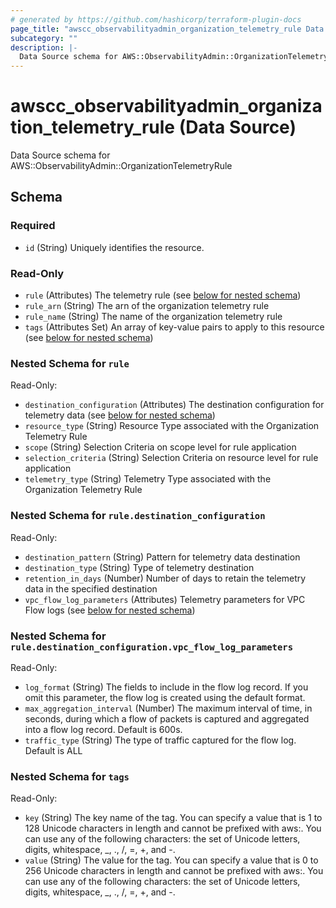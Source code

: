 ```yaml
---
# generated by https://github.com/hashicorp/terraform-plugin-docs
page_title: "awscc_observabilityadmin_organization_telemetry_rule Data Source - terraform-provider-awscc"
subcategory: ""
description: |-
  Data Source schema for AWS::ObservabilityAdmin::OrganizationTelemetryRule
---
```


# awscc_observabilityadmin_organization_telemetry_rule (Data Source)

Data Source schema for AWS::ObservabilityAdmin::OrganizationTelemetryRule



<!-- schema generated by tfplugindocs -->
## Schema

### Required

- `id` (String) Uniquely identifies the resource.

### Read-Only

- `rule` (Attributes) The telemetry rule (see [below for nested schema](#nestedatt--rule))
- `rule_arn` (String) The arn of the organization telemetry rule
- `rule_name` (String) The name of the organization telemetry rule
- `tags` (Attributes Set) An array of key-value pairs to apply to this resource (see [below for nested schema](#nestedatt--tags))

<a id="nestedatt--rule"></a>
### Nested Schema for `rule`

Read-Only:

- `destination_configuration` (Attributes) The destination configuration for telemetry data (see [below for nested schema](#nestedatt--rule--destination_configuration))
- `resource_type` (String) Resource Type associated with the Organization Telemetry Rule
- `scope` (String) Selection Criteria on scope level for rule application
- `selection_criteria` (String) Selection Criteria on resource level for rule application
- `telemetry_type` (String) Telemetry Type associated with the Organization Telemetry Rule

<a id="nestedatt--rule--destination_configuration"></a>
### Nested Schema for `rule.destination_configuration`

Read-Only:

- `destination_pattern` (String) Pattern for telemetry data destination
- `destination_type` (String) Type of telemetry destination
- `retention_in_days` (Number) Number of days to retain the telemetry data in the specified destination
- `vpc_flow_log_parameters` (Attributes) Telemetry parameters for VPC Flow logs (see [below for nested schema](#nestedatt--rule--destination_configuration--vpc_flow_log_parameters))

<a id="nestedatt--rule--destination_configuration--vpc_flow_log_parameters"></a>
### Nested Schema for `rule.destination_configuration.vpc_flow_log_parameters`

Read-Only:

- `log_format` (String) The fields to include in the flow log record. If you omit this parameter, the flow log is created using the default format.
- `max_aggregation_interval` (Number) The maximum interval of time, in seconds, during which a flow of packets is captured and aggregated into a flow log record. Default is 600s.
- `traffic_type` (String) The type of traffic captured for the flow log. Default is ALL




<a id="nestedatt--tags"></a>
### Nested Schema for `tags`

Read-Only:

- `key` (String) The key name of the tag. You can specify a value that is 1 to 128 Unicode characters in length and cannot be prefixed with aws:. You can use any of the following characters: the set of Unicode letters, digits, whitespace, _, ., /, =, +, and -.
- `value` (String) The value for the tag. You can specify a value that is 0 to 256 Unicode characters in length and cannot be prefixed with aws:. You can use any of the following characters: the set of Unicode letters, digits, whitespace, _, ., /, =, +, and -.
